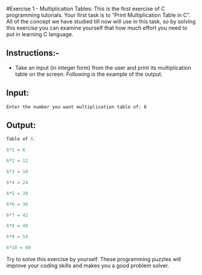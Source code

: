 #Exercise 1 - Multiplication Tables: 
This is the first exercise of C programming tutorials. Your first task is to “Print Multiplication Table in C”. All of the concept we have studied till now will use in this task, so by solving this exercise you can examine yourself that how much effort you need to put in learning C language.

## Instructions:-
- Take an input (in integer form) from the user and print its multiplication table on the screen. Following is the example of the output.

## Input:
```
Enter the number you want multiplication table of: 6
```

## Output:
``` c
Table of 6.

6*1 = 6

6*2 = 12

6*3 = 18

6*4 = 24

6*5 = 30

6*6 = 36

6*7 = 42

6*8 = 48

6*9 = 54

6*10 = 60

```
Try to solve this exercise by yourself. These programming puzzles will improve your coding skills and makes you a good problem solver.

